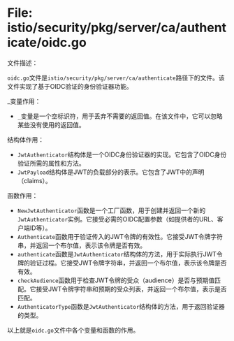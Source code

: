 # File: istio/security/pkg/server/ca/authenticate/oidc.go

文件描述：

`oidc.go`文件是`istio/security/pkg/server/ca/authenticate`路径下的文件。该文件实现了基于OIDC验证的身份验证器功能。

_变量作用：

- `_`变量是一个空标识符，用于丢弃不需要的返回值。在该文件中，它可以忽略某些没有使用的返回值。

结构体作用：

- `JwtAuthenticator`结构体是一个OIDC身份验证器的实现。它包含了OIDC身份验证所需的属性和方法。
- `JwtPayload`结构体是JWT的负载部分的表示。它包含了JWT中的声明（claims）。

函数作用：

- `NewJwtAuthenticator`函数是一个工厂函数，用于创建并返回一个新的`JwtAuthenticator`实例。它接受必需的OIDC配置参数（如提供者的URL、客户端ID等）。
- `Authenticate`函数用于验证传入的JWT令牌的有效性。它接受JWT令牌字符串，并返回一个布尔值，表示该令牌是否有效。
- `authenticate`函数是`JwtAuthenticator`结构体的方法，用于实际执行JWT令牌的验证过程。它接受JWT令牌字符串，并返回一个布尔值，表示该令牌是否有效。
- `checkAudience`函数用于检查JWT令牌的受众（audience）是否与预期值匹配。它接受JWT令牌字符串和预期的受众列表，并返回一个布尔值，表示是否匹配。
- `AuthenticatorType`函数是`JwtAuthenticator`结构体的方法，用于返回验证器的类型。

以上就是`oidc.go`文件中各个变量和函数的作用。

